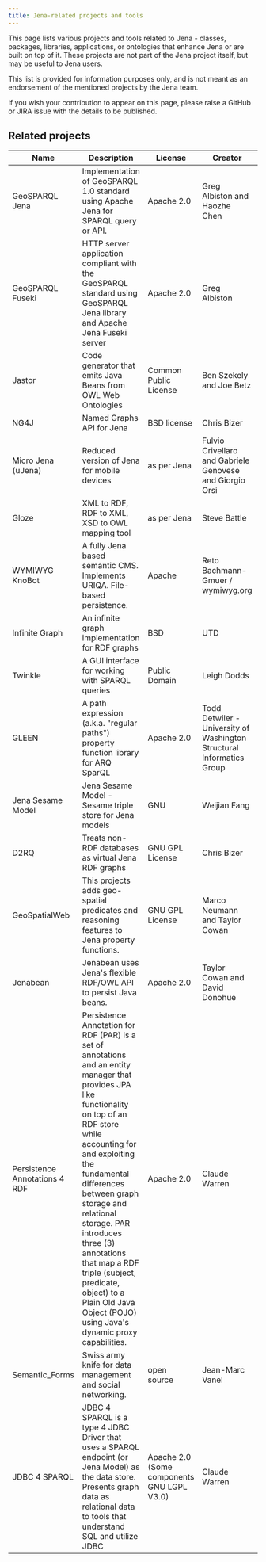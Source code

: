 ```yaml
---
title: Jena-related projects and tools
---
```


This page lists various projects and tools related to Jena - classes, packages,
libraries, applications, or ontologies that enhance Jena or are
built on top of it. These projects are not part of the Jena project itself, but
may be useful to Jena users.

This list is provided for information purposes only, and is not meant as an
endorsement of the mentioned projects by the Jena team.

If you wish your contribution to appear on this page, please raise a
 GitHub or JIRA issue with the details to be published.

## Related projects

Name | Description | License | Creator | URL
---- | ----------- | ------- | ------- | ---
GeoSPARQL Jena | Implementation of GeoSPARQL 1.0 standard using Apache Jena for SPARQL query or API. | Apache 2.0 | Greg Albiston and Haozhe Chen | [geosparql-jena at GitHub](https://github.com/galbiston/geosparql-jena)
GeoSPARQL Fuseki | HTTP server application compliant with the GeoSPARQL standard using GeoSPARQL Jena library and Apache Jena Fuseki server | Apache 2.0 | Greg Albiston | [geosparql-fuseki at GitHub](https://github.com/galbiston/geosparql-fuseki)
Jastor | Code generator that emits Java Beans from OWL Web Ontologies | Common Public License | Ben Szekely and Joe Betz | [Jastor website](https://jastor.sourceforge.net)
NG4J | Named Graphs API for Jena | BSD license |Chris Bizer | [NG4J website](http://wifo5-03.informatik.uni-mannheim.de/bizer/ng4j/)
Micro Jena (uJena) | Reduced version of Jena for mobile devices | as per Jena | Fulvio Crivellaro and Gabriele Genovese and Giorgio Orsi | [Micro Jena](http://poseidon.elet.polimi.it/ca/?page_id=59)
Gloze | XML to RDF, RDF to XML, XSD to OWL mapping tool | as per Jena | Steve Battle | [jena files page](https://sourceforge.net/project/showfiles.php?group_id=40417)
WYMIWYG KnoBot | A fully Jena based semantic CMS. Implements URIQA. File-based persistence. | Apache | Reto Bachmann-Gmuer / wymiwyg.org | [Download KnoBot](https://sourceforge.net/project/showfiles.php?group_id=83223)
Infinite Graph | An infinite graph implementation for RDF graphs | BSD | UTD | [Infinite Graph for Jena](http://ig.semanticsupport.org/)
Twinkle | A GUI interface for working with SPARQL queries | Public Domain | Leigh Dodds | [Twinkle project homepage](http://www.ldodds.com/projects/twinkle)
GLEEN | A path expression (a.k.a. "regular paths") property function library for ARQ SparQL | Apache 2.0 | Todd Detwiler - University of Washington Structural Informatics Group | [GLEEN home](http://sig.biostr.washington.edu/projects/ontviews/gleen/index.html)
Jena Sesame Model | Jena Sesame Model - Sesame triple store for Jena models | GNU | Weijian Fang | [Jena Sesame Model](https://sourceforge.net/projects/jenasesamemodel/)
D2RQ | Treats non-RDF databases as virtual Jena RDF graphs | GNU GPL License | Chris Bizer | [D2RQ website](http://d2rq.org/)
GeoSpatialWeb | This projects adds geo-spatial predicates and reasoning features to Jena property functions. | GNU GPL License | Marco Neumann and Taylor Cowan | [GeoSpatialWeb](https://code.google.com/p/geospatialweb/)
Jenabean | Jenabean uses Jena's flexible RDF/OWL API to persist Java beans. | Apache 2.0 | Taylor Cowan and David Donohue | [Jenabean project page](https://code.google.com/p/jenabean/)
Persistence Annotations 4 RDF | Persistence Annotation for RDF (PAR) is a set of annotations and an entity manager that provides JPA like functionality on top of an RDF store while accounting for and exploiting the fundamental differences between graph storage and relational storage. PAR introduces three (3) annotations that map a RDF triple (subject, predicate, object) to a Plain Old Java Object (POJO) using Java's dynamic proxy capabilities. | Apache 2.0 | Claude Warren |  [PA4RDF at Sourceforge](https://sourceforge.net/projects/pa4rdf/)
Semantic_Forms | Swiss army knife for data management and social networking. | open source | Jean-Marc Vanel | [Semantic_Forms](https://github.com/jmvanel/semantic_forms)
JDBC 4 SPARQL | JDBC 4 SPARQL is a type 4 JDBC Driver that uses a SPARQL endpoint (or Jena Model) as the data store.  Presents graph data as relational data to tools that understand SQL and utilize JDBC| Apache 2.0 (Some components GNU LGPL V3.0) | Claude Warren | [jdbc4sparql at GitHub](https://github.com/Claudenw/jdbc4sparql)
